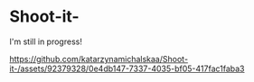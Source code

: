 # Shoot-it-

I'm still in progress!

https://github.com/katarzynamichalskaa/Shoot-it-/assets/92379328/0e4db147-7337-4035-bf05-417fac1faba3


